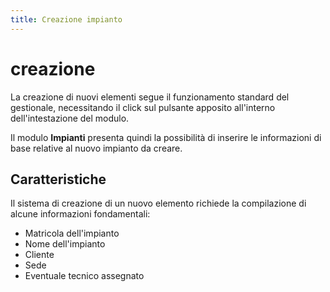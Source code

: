 ```yaml
---
title: Creazione impianto
---
```


# creazione

La creazione di nuovi elementi segue il funzionamento standard del gestionale, necessitando il click sul pulsante apposito all'interno dell'intestazione del modulo.

Il modulo **Impianti** presenta quindi la possibilità di inserire le informazioni di base relative al nuovo impianto da creare.

## Caratteristiche

Il sistema di creazione di un nuovo elemento richiede la compilazione di alcune informazioni fondamentali:

* Matricola dell'impianto
* Nome dell'impianto
* Cliente
* Sede
* Eventuale tecnico assegnato

